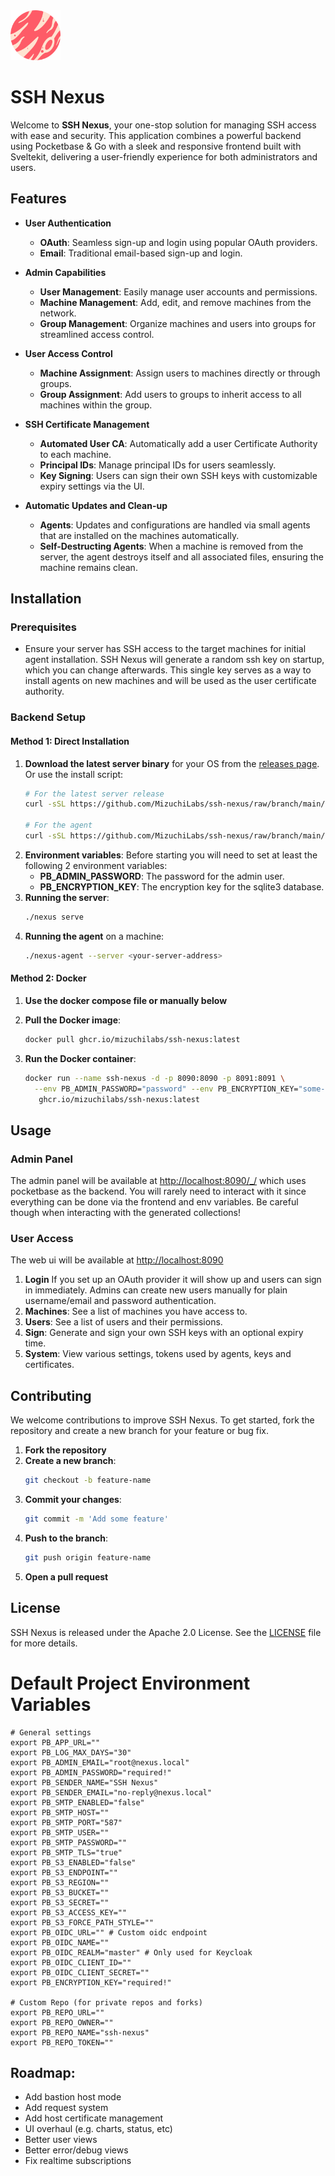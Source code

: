 <img src="./web/src/lib/assets/logo.png" width="80">

# SSH Nexus

Welcome to **SSH Nexus**, your one-stop solution for managing SSH access with ease and security. This application combines a powerful backend using Pocketbase & Go with a sleek and responsive frontend built with Sveltekit, delivering a user-friendly experience for both administrators and users.

## Features

- **User Authentication**

  - **OAuth**: Seamless sign-up and login using popular OAuth providers.
  - **Email**: Traditional email-based sign-up and login.

- **Admin Capabilities**

  - **User Management**: Easily manage user accounts and permissions.
  - **Machine Management**: Add, edit, and remove machines from the network.
  - **Group Management**: Organize machines and users into groups for streamlined access control.

- **User Access Control**

  - **Machine Assignment**: Assign users to machines directly or through groups.
  - **Group Assignment**: Add users to groups to inherit access to all machines within the group.

- **SSH Certificate Management**

  - **Automated User CA**: Automatically add a user Certificate Authority to each machine.
  - **Principal IDs**: Manage principal IDs for users seamlessly.
  - **Key Signing**: Users can sign their own SSH keys with customizable expiry settings via the UI.

- **Automatic Updates and Clean-up**

  - **Agents**: Updates and configurations are handled via small agents that are installed on the machines automatically.
  - **Self-Destructing Agents**: When a machine is removed from the server, the agent destroys itself and all associated files, ensuring the machine remains clean.

## Installation

### Prerequisites

- Ensure your server has SSH access to the target machines for initial agent installation. SSH Nexus will generate a random ssh key on startup, which you can change afterwards. This single key serves as a way to install agents on new machines and will be used as the user certificate authority.

### Backend Setup

#### Method 1: Direct Installation

1. **Download the latest server binary** for your OS from the [releases page](https://github.com/MizuchiLabs/ssh-nexus/releases).
   Or use the install script:
   ```bash
   # For the latest server release
   curl -sSL https://github.com/MizuchiLabs/ssh-nexus/raw/branch/main/install.sh | bash

   # For the agent
   curl -sSL https://github.com/MizuchiLabs/ssh-nexus/raw/branch/main/install.sh | bash -s agent
   ```
1. **Environment variables**: Before starting you will need to set at least the following 2 environment variables:
   - **PB_ADMIN_PASSWORD**: The password for the admin user.
   - **PB_ENCRYPTION_KEY**: The encryption key for the sqlite3 database.
1. **Running the server**:
   ```bash
   ./nexus serve
   ```
1. **Running the agent** on a machine:
   ```bash
   ./nexus-agent --server <your-server-address>
   ```

#### Method 2: Docker

1. **Use the docker compose file or manually below**

1. **Pull the Docker image**:

   ```bash
   docker pull ghcr.io/mizuchilabs/ssh-nexus:latest
   ```

1. **Run the Docker container**:

   ```bash
   docker run --name ssh-nexus -d -p 8090:8090 -p 8091:8091 \
     --env PB_ADMIN_PASSWORD="password" --env PB_ENCRYPTION_KEY="some-random-key" \
      ghcr.io/mizuchilabs/ssh-nexus:latest
   ```

## Usage

### Admin Panel

The admin panel will be available at [http://localhost:8090/\_/](http://localhost:8090/_/) which uses pocketbase as the backend. You will rarely need to interact with it since everything can be done via the frontend and env variables. Be careful though when interacting with the generated collections!

### User Access

The web ui will be available at [http://localhost:8090](http://localhost:8090)

1. **Login** If you set up an OAuth provider it will show up and users can  sign in immediately. Admins can create new users manually for plain username/email and password authentication.
1. **Machines**: See a list of machines you have access to.
1. **Users**: See a list of users and their permissions.
1. **Sign**: Generate and sign your own SSH keys with an optional expiry time.
1. **System**: View various settings, tokens used by agents, keys and certificates.

## Contributing

We welcome contributions to improve SSH Nexus. To get started, fork the repository and create a new branch for your feature or bug fix.

1. **Fork the repository**
1. **Create a new branch**:
   ```bash
   git checkout -b feature-name
   ```
1. **Commit your changes**:
   ```bash
   git commit -m 'Add some feature'
   ```
1. **Push to the branch**:
   ```bash
   git push origin feature-name
   ```
1. **Open a pull request**

## License

SSH Nexus is released under the Apache 2.0 License. See the [LICENSE](LICENSE) file for more details.

# Default Project Environment Variables

```env
# General settings
export PB_APP_URL=""            
export PB_LOG_MAX_DAYS="30"       
export PB_ADMIN_EMAIL="root@nexus.local"        
export PB_ADMIN_PASSWORD="required!"     
export PB_SENDER_NAME="SSH Nexus"        
export PB_SENDER_EMAIL="no-reply@nexus.local"       
export PB_SMTP_ENABLED="false"       
export PB_SMTP_HOST=""          
export PB_SMTP_PORT="587"          
export PB_SMTP_USER=""          
export PB_SMTP_PASSWORD=""      
export PB_SMTP_TLS="true"           
export PB_S3_ENABLED="false"         
export PB_S3_ENDPOINT=""        
export PB_S3_REGION=""          
export PB_S3_BUCKET=""          
export PB_S3_SECRET=""          
export PB_S3_ACCESS_KEY=""      
export PB_S3_FORCE_PATH_STYLE=""
export PB_OIDC_URL="" # Custom oidc endpoint
export PB_OIDC_NAME=""         
export PB_OIDC_REALM="master" # Only used for Keycloak
export PB_OIDC_CLIENT_ID=""     
export PB_OIDC_CLIENT_SECRET="" 
export PB_ENCRYPTION_KEY="required!"

# Custom Repo (for private repos and forks)
export PB_REPO_URL=""
export PB_REPO_OWNER=""
export PB_REPO_NAME="ssh-nexus"
export PB_REPO_TOKEN=""
```

## Roadmap:

- Add bastion host mode
- Add request system
- Add host certificate management
- UI overhaul (e.g. charts, status, etc)
- Better user views
- Better error/debug views
- Fix realtime subscriptions
